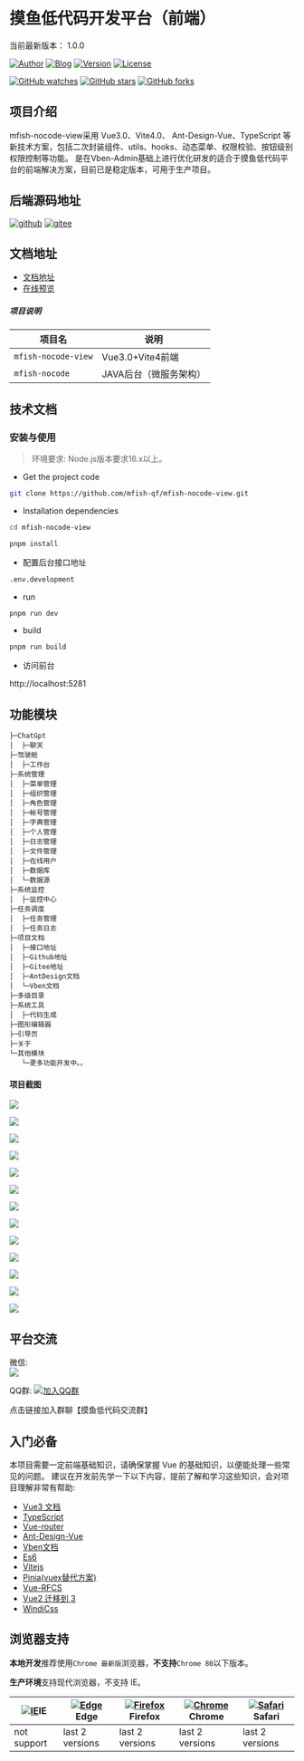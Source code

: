 摸鱼低代码开发平台（前端）
======================================
当前最新版本： 1.0.0

[![Author](https://img.shields.io/badge/Author-mfish-orange.svg)](http://www.mfish.com.cn)
[![Blog](https://img.shields.io/badge/Blog-个人博客-yellow.svg)](http://www.mfish.com.cn)
[![Version](https://img.shields.io/badge/version-1.0.0-brightgreen.svg)](https://github.com/mfish-qf/mfish-nocode-view/releases/tag/v1.0.0)
[![License](https://img.shields.io/badge/license-Apache%20License%202.0-blue.svg)](https://github.com/mfish-qf/mfish-nocode-view/blob/main/LICENSE)

[![GitHub watches](https://img.shields.io/github/watchers/mfish-qf/mfish-nocode-view.svg?style=social&label=Watch)](https://github.com/mfish-qf/mfish-nocode-view)
[![GitHub stars](https://img.shields.io/github/stars/mfish-qf/mfish-nocode-view.svg?style=social&label=Stars)](https://github.com/mfish-qf/mfish-nocode-view)
[![GitHub forks](https://img.shields.io/github/forks/mfish-qf/mfish-nocode-view.svg?style=social&label=Fork)](https://github.com/mfish-qf/mfish-nocode-view)

## 项目介绍
mfish-nocode-view采用 Vue3.0、Vite4.0、 Ant-Design-Vue、TypeScript 等新技术方案，包括二次封装组件、utils、hooks、动态菜单、权限校验、按钮级别权限控制等功能。
是在Vben-Admin基础上进行优化研发的适合于摸鱼低代码平台的前端解决方案，目前已是稳定版本，可用于生产项目。

##  后端源码地址
[![github](https://img.shields.io/badge/后端地址-github-red.svg)](https://github.com/mfish-qf/mfish-nocode)
[![gitee](https://img.shields.io/badge/后端地址-gitee-lightgrey.svg)](https://gitee.com/qiufeng9862/mfish-nocode)

## 文档地址
+ [文档地址](http://www.mfish.com.cn)
+ [在线预览](http://app.mfish.com.cn:11119)

##### 项目说明

| 项目名                 | 说明             | 
|---------------------|----------------|
| `mfish-nocode-view` | Vue3.0+Vite4前端 | 
| `mfish-nocode`      | JAVA后台（微服务架构）  |  

## 技术文档


### 安装与使用


> 环境要求: Node.js版本要求16.x以上。


- Get the project code

```bash
git clone https://github.com/mfish-qf/mfish-nocode-view.git
```

- Installation dependencies

```bash
cd mfish-nocode-view

pnpm install

```
- 配置后台接口地址
```bash
.env.development
```
- run

```bash
pnpm run dev
```
- build

```bash
pnpm run build
```
- 访问前台

http://localhost:5281

## 功能模块
```
├─ChatGpt
│  ├─聊天
├─驾驶舱
│  ├─工作台
├─系统管理
│  ├─菜单管理
│  ├─组织管理
│  ├─角色管理
│  ├─帐号管理
│  ├─字典管理
│  ├─个人管理
│  ├─日志管理
│  ├─文件管理
│  ├─在线用户
│  ├─数据库
│  └─数据源
├─系统监控
│  ├─监控中心
├─任务调度
│  ├─任务管理
│  ├─任务日志
├─项目文档
│  ├─接口地址
│  ├─Github地址
│  ├─Gitee地址
│  ├─AntDesign文档
│  └─Vben文档
├─多级目录
├─系统工具
│  ├─代码生成
├─图形编辑器
├─引导页
├─关于
└─其他模块 
   └─更多功能开发中。。

```

#### 项目截图
![](https://oscimg.oschina.net/oscnet/up-7b8b53019b36fb12f5a0388491f7cedb06a.png)

![](https://oscimg.oschina.net/oscnet/up-cb060c85cfc867df4ea6c1be4ac65d64d74.png)

![](https://oscimg.oschina.net/oscnet/up-93645a610cf9dd0266580e0870ff497b946.png)

![](https://oscimg.oschina.net/oscnet/up-4f34924c18c4f5df0fb7823feef7431227d.png)

![](https://oscimg.oschina.net/oscnet/up-57d93c91b93340387c44d5d30e984e914d7.png)

![](https://oscimg.oschina.net/oscnet/up-0ff2d7b640896b9a9156af832baebcb313f.png)

![](https://oscimg.oschina.net/oscnet/up-81d9f856cdd794843d172c47874b69ff503.png)

![](https://oscimg.oschina.net/oscnet/up-c26c5a79214ed2e242512d0f5f4accca63b.png)

![](https://oscimg.oschina.net/oscnet/up-36d63fb4e8dd0a0844ff64a8f4c28682296.png)

![](https://oscimg.oschina.net/oscnet/up-434781fa769d2da21e396bfccbbe13c8f15.png)

![](https://oscimg.oschina.net/oscnet/up-7b2eeb5e679f75d889a841de61f9845c026.png)

![](https://oscimg.oschina.net/oscnet/up-c413a81f353a0175bbbd09cc32a7fb8d5bf.png)

![](https://oscimg.oschina.net/oscnet/up-736398ce5030ce21b6dda45ba9f24af4a72.png)

## 平台交流
微信:  
![](https://oscimg.oschina.net/oscnet/up-aaf63a91b96c092ad240b2e9755d926ba62.png)

QQ群:
[![加入QQ群](https://img.shields.io/badge/522792773-blue.svg)](https://jq.qq.com/?_wv=1027&k=0A2bxoZX)

点击链接加入群聊【摸鱼低代码交流群】

## 入门必备

本项目需要一定前端基础知识，请确保掌握 Vue 的基础知识，以便能处理一些常见的问题。 建议在开发前先学一下以下内容，提前了解和学习这些知识，会对项目理解非常有帮助:

*   [Vue3 文档](https://v3.vuejs.org/)
*   [TypeScript](https://www.typescriptlang.org/)
*   [Vue-router](https://next.router.vuejs.org/)
*   [Ant-Design-Vue](https://2x.antdv.com/docs/vue/introduce-cn/)
*   [Vben文档](https://doc.vvbin.cn/)
*   [Es6](https://es6.ruanyifeng.com/)
*   [Vitejs](https://vitejs.dev/)
*   [Pinia(vuex替代方案)](https://pinia.esm.dev/introduction.html)
*   [Vue-RFCS](https://github.com/vuejs/rfcs)
*   [Vue2 迁移到 3](https://v3.vuejs.org/guide/migration/introduction.html)
*   [WindiCss](https://windicss.netlify.app/)


##   浏览器支持

**本地开发**推荐使用`Chrome 最新版`浏览器，**不支持**`Chrome 80`以下版本。

**生产环境**支持现代浏览器，不支持 IE。

| [![IE](https://raw.githubusercontent.com/alrra/browser-logos/master/src/archive/internet-explorer_9-11/internet-explorer_9-11_48x48.png)](http://godban.github.io/browsers-support-badges/)IE | [![ Edge](https://raw.githubusercontent.com/alrra/browser-logos/master/src/edge/edge_48x48.png)](http://godban.github.io/browsers-support-badges/)Edge | [![Firefox](https://raw.githubusercontent.com/alrra/browser-logos/master/src/firefox/firefox_48x48.png)](http://godban.github.io/browsers-support-badges/)Firefox | [![Chrome](https://raw.githubusercontent.com/alrra/browser-logos/master/src/chrome/chrome_48x48.png)](http://godban.github.io/browsers-support-badges/)Chrome | [![Safari](https://raw.githubusercontent.com/alrra/browser-logos/master/src/safari/safari_48x48.png)](http://godban.github.io/browsers-support-badges/)Safari |
| --- | --- | --- | --- | --- |
| not support | last 2 versions | last 2 versions | last 2 versions | last 2 versions |
